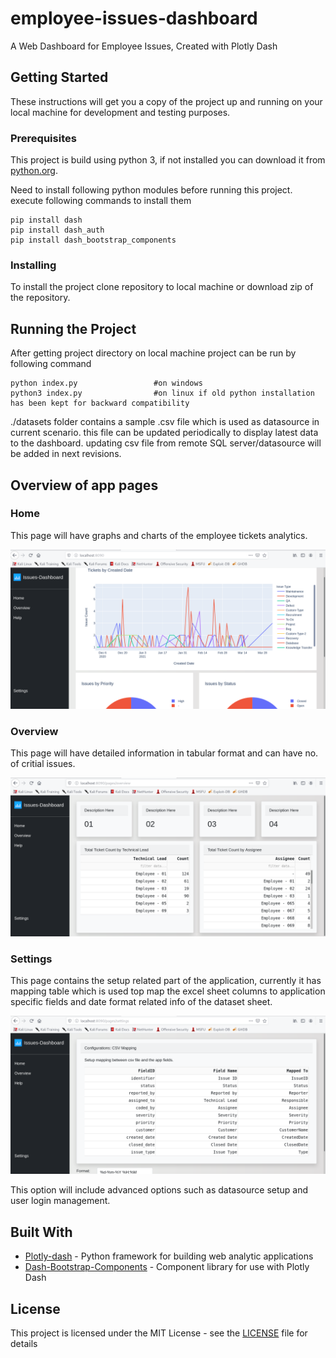 # employee-issues-dashboard
A Web Dashboard for Employee Issues, Created with Plotly Dash

## Getting Started

These instructions will get you a copy of the project up and running on your local machine for development and testing purposes.

### Prerequisites

This project is build using python 3, if not installed you can download it from [python.org](https://www.python.org/downloads/).

Need to install following python modules before running this project. execute following commands to install them

```
pip install dash
pip install dash_auth
pip install dash_bootstrap_components
```

### Installing

To install the project clone repository to local machine or download zip of the repository.

## Running the Project

After getting project directory on local machine project can be run by following command

```
python index.py                 #on windows
python3 index.py                #on linux if old python installation has been kept for backward compatibility 
```

./datasets folder contains a sample .csv file which is used as datasource in current scenario.
this file can be updated periodically to display latest data to the dashboard.
updating csv file from remote SQL server/datasource will be added in next revisions.

## Overview of app pages

### Home
This page will have graphs and charts of the employee tickets analytics.

![alt text](https://github.com/shubham225/employee-issues-dashboard/blob/main/docs/imgs/homepage.png)

### Overview

This page will have detailed information in tabular format and can have no. of critial issues.

![alt text](https://github.com/shubham225/employee-issues-dashboard/blob/main/docs/imgs/overview.png)

### Settings
This page contains the setup related part of the application, currently it has mapping table which is used top map the excel sheet columns to application specific fields and date format related info of the dataset sheet.

![alt text](https://github.com/shubham225/employee-issues-dashboard/blob/main/docs/imgs/settings.png)

This option will include advanced options such as datasource setup and user login management.


## Built With

* [Plotly-dash](https://dash.plotly.com/introduction) - Python framework for building web analytic applications
* [Dash-Bootstrap-Components](https://dash-bootstrap-components.opensource.faculty.ai/docs/) - Component library for use with Plotly Dash


## License

This project is licensed under the MIT License - see the [LICENSE](LICENSE) file for details
